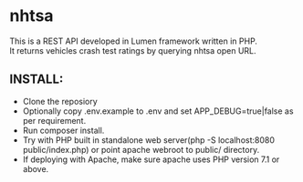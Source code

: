 # nhtsa
This is a REST API developed in Lumen framework written in PHP.<br/>
It returns vehicles crash test ratings by querying nhtsa open URL. 

INSTALL:
-------
- Clone the reposiory<br>
- Optionally copy .env.example to .env and set APP_DEBUG=true|false as per requirement.<br>
- Run composer install. <br>
- Try with PHP built in standalone web server(php -S localhost:8080 public/index.php) or point apache webroot to public/ directory. <br>
- If deploying with Apache, make sure apache uses PHP version 7.1 or above.

